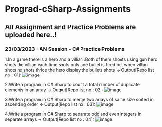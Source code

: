 # Prograd-cSharp-Assignments

## All Assignment and Practice Problems are uploaded here..!

### 23/03/2023 - AN Session - C# Practice Problems

1.In a game there is a hero and a villian .Both of them shoots using gun hero shots the villian each time shots only one bullet is fired but when villian shots he shots thrice the hero display the bullets shots
-> Output[Repo list no : 01]: ![image](https://user-images.githubusercontent.com/67195594/227310085-ebd4570f-0d34-4d08-aa58-dbb3d8a3bcd2.png)



2.Write a program in C# Sharp to count a total number of duplicate elements in an array -> Output[Repo list no : 02]: 
![image](https://user-images.githubusercontent.com/67195594/227301460-cd2e740f-cdda-486d-bf2f-bd1447f40383.png)



3.Write a program in C# Sharp to merge two arrays of same size sorted in ascending order -> Output[Repo list no : 03]: 
![image](https://user-images.githubusercontent.com/67195594/227300370-a7c69c58-4d67-48bf-ab5f-d4c362f662de.png)



4.Write a program in C# Sharp to separate odd and even integers in separate arrays -> Output[Repo list no : 04]: 
![image](https://user-images.githubusercontent.com/67195594/227297885-20730c48-7b01-42be-9cf3-50829a543e79.png)
